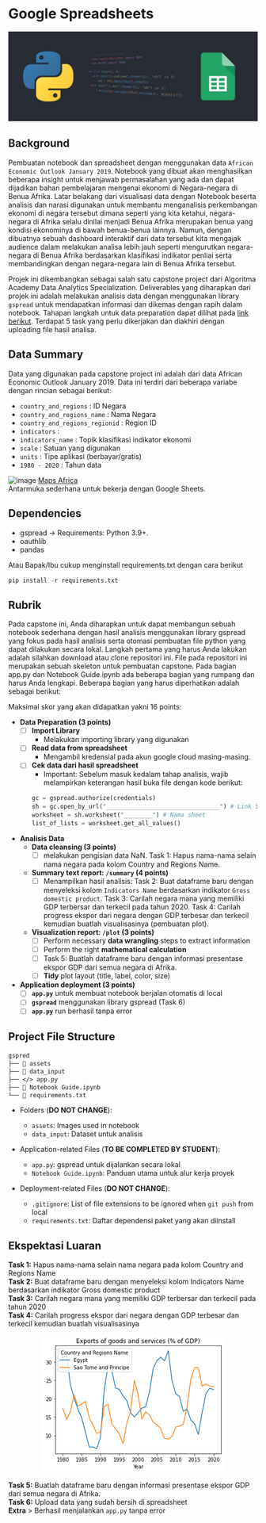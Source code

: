 # Google Spreadsheets 
<p align="center" width="100%">
    <img src="assets/gspread.png"> 
</p>

## Background
Pembuatan notebook dan spreadsheet dengan menggunakan data `African Economic Outlook January 2019`. Notebook yang dibuat akan menghasilkan beberapa insight untuk menjawab permasalahan yang ada dan dapat dijadikan bahan pembelajaran mengenai ekonomi di Negara-negara di Benua Afrika. Latar belakang dari visualisasi data dengan Notebook beserta analisis dan narasi digunakan untuk membantu menganalisis perkembangan ekonomi di negara tersebut dimana seperti yang kita ketahui, negara-negara di Afrika selalu dinilai menjadi Benua Afrika merupakan benua yang kondisi ekonominya di bawah benua-benua lainnya. Namun, dengan dibuatnya sebuah dashboard interaktif dari data tersebut kita mengajak audience dalam melakukan analisa lebih jauh seperti mengurutkan negara-negara di Benua Afrika berdasarkan klasifikasi indikator penliai serta membandingkan dengan negara-negara lain di Benua Afrika tersebut.


Projek ini dikembangkan sebagai salah satu capstone project dari Algoritma Academy Data Analytics Specialization. Deliverables yang diharapkan dari projek ini adalah melakukan analisis data dengan menggunakan library `gspread` untuk mendapatkan informasi dan dikemas dengan rapih dalam notebook. Tahapan langkah untuk data preparation dapat dilihat pada [link berikut](https://scribehow.com/shared/Google_Workflow__q-35_aWiQnONzLsEHobAhQ). Terdapat 5 task yang perlu dikerjakan dan diakhiri dengan uploading file hasil analisa. 

## Data Summary
Data yang digunakan pada capstone project ini adalah dari data African Economic Outlook January 2019. Data ini terdiri dari beberapa variabe dengan rincian sebagai berikut:
- `country_and_regions` : ID Negara               
- `country_and_regions_name` : Nama Negara
- `country_and_regions_regionid` : Region ID
- `indicators` : 
- `indicators_name` : Topik klasifikasi indikator ekonomi           
- `scale` : Satuan yang digunakan   
- `units` : Tipe aplikasi (berbayar/gratis)       
- `1980 - 2020` : Tahun data      

![image](https://user-images.githubusercontent.com/64061969/203851497-6e544330-284a-4f7f-a68c-b8637f424574.png)
[Maps Africa](https://hub.arcgis.com/datasets/07610d73964e4d39ab62c4245d548625_0/explore?location=2.910951%2C-148.773003%2C2.85)<br>
Antarmuka sederhana untuk bekerja dengan Google Sheets.

## Dependencies

- gspread -> Requirements: Python 3.9+.
- oauthlib
- pandas

Atau Bapak/Ibu cukup menginstall requirements.txt dengan cara berikut

```python
pip install -r requirements.txt
```

## Rubrik
Pada capstone ini, Anda diharapkan untuk dapat membangun sebuah notebook sederhana dengan hasil analisis menggunakan library gspread yang fokus pada hasil analisis serta otomasi pembuatan file python yang dapat dilakukan secara lokal. Langkah pertama yang harus Anda lakukan adalah silahkan download atau clone repositori ini. File pada repositori ini merupakan sebuah skeleton untuk pembuatan capstone. Pada bagian app.py dan Notebook Guide.ipynb ada beberapa bagian yang rumpang dan harus Anda lengkapi. Beberapa bagian yang harus diperhatikan adalah sebagai berikut:

Maksimal skor yang akan didapatkan yakni 16 points:  

- **Data Preparation (3 points)**
    - [ ] **Import Library**
      - Melakukan importing library yang digunakan
    - [ ] **Read data from spreadsheet**
      - Mengambil kredensial pada akun google cloud masing-masing.
    - [ ] **Cek data dari hasil spreadsheet**
      - Important: Sebelum masuk kedalam tahap analisis, wajib melampirkan keterangan hasil buka file dengan kode berikut:
      ``` python
      gc = gspread.authorize(credentials)
      sh = gc.open_by_url("________________________________") # Link Spreadsheet
      worksheet = sh.worksheet("________") # Nama sheet
      list_of_lists = worksheet.get_all_values()
      ```

- **Analisis Data**
    - **Data cleansing (3 points)**
        - [ ] melakukan pengisian data NaN.
              Task 1: Hapus nama-nama selain nama negara pada kolom Country and Regions Name.
    - **Summary text report: `/summary` (4 points)**
        - [ ] Menampilkan hasil analisis:
              Task 2: Buat dataframe baru dengan menyeleksi kolom `Indicators Name` berdasarkan indikator `Gross domestic product`.
              Task 3: Carilah negara mana yang memiliki GDP terbersar dan terkecil pada tahun 2020.
              Task 4: Carilah progress ekspor dari negara dengan GDP terbesar dan terkecil kemudian buatlah visualisasinya (pembuatan plot).
    - **Visualization report: `/plot` (3 points)**
        - [ ] Perform necessary **data wrangling** steps to extract information
        - [ ] Perform the right **mathematical calculation**
        - [ ] Task 5: Buatlah dataframe baru dengan informasi presentase ekspor GDP dari semua negara di Afrika.
        - [ ] **Tidy** plot layout (title, label, color, size)
        
- **Application deployment (3 points)**
    - [ ] **`app.py`** untuk membuat notebook berjalan otomatis di local
    - [ ] **`gspread`** menggunakan library gspread (Task 6)
    - [ ] **`app.py`** run berhasil tanpa error

## Project File Structure

```
gspred
├── 📁 assets
├── 📁 data_input
├── </> app.py
├── 📝 Notebook Guide.ipynb
└── 📝 requirements.txt
```

- Folders (**DO NOT CHANGE**):
    - `assets`: Images used in notebook
    - `data_input`: Dataset untuk analisis

- Application-related Files (**TO BE COMPLETED BY STUDENT**):
    - `app.py`: gspread untuk dijalankan secara lokal
    - `Notebook Guide.ipynb`: Panduan utama untuk alur kerja proyek

- Deployment-related Files (**DO NOT CHANGE**):
    - `.gitignore`: List of file extensions to be ignored when `git push` from local
    - `requirements.txt`: Daftar dependensi paket yang akan diinstall

## Ekspektasi Luaran

**Task 1:** Hapus nama-nama selain nama negara pada kolom Country and Regions Name<br>
**Task 2:** Buat dataframe baru dengan menyeleksi kolom Indicators Name berdasarkan indikator Gross domestic product<br>
**Task 3:** Carilah negara mana yang memiliki GDP terbersar dan terkecil pada tahun 2020<br>
**Task 4:** Carilah progress ekspor dari negara dengan GDP terbesar dan terkecil kemudian buatlah visualisasinya<br>

<p align="center" width="100%">
    <img src="assets/output.png""> 
</p>

**Task 5:** Buatlah dataframe baru dengan informasi presentase ekspor GDP dari semua negara di Afrika.<br>
**Task 6:** Upload data yang sudah bersih di spreadsheet<br>
**Extra** > Berhasil menjalankan `app.py` tanpa error<br>
